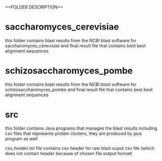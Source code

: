 ==FOLDER DESCRIPTION==

# saccharomyces_cerevisiae
this folder contains blast results from the NCBI blast software for saccharomyces_cerevisiae
and final result file that contains best best alignment sequences

# schizosaccharomyces_pombe
this folder contains blast results from the NCBI blast software for schizosaccharomyces_pombe
and final result file that contains best best alignment sequences

# src
this folder contains Java programs that manages the blast results
including csv files that represents protein clusters, they are produced by java program as well

*csv_header.txt* file contains csv header for raw blast ouput csv file (which does not contain header because of chosen file output format)